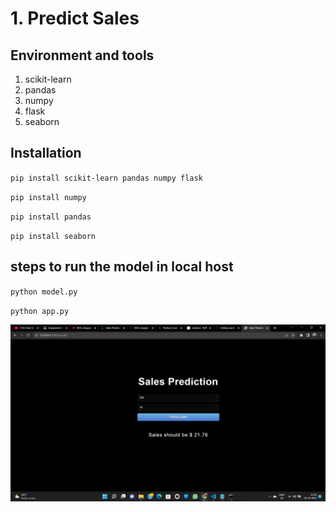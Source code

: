 
# 1. Predict Sales

## Environment and tools
1. scikit-learn
2. pandas
3. numpy
4. flask
5. seaborn

## Installation 

`pip install scikit-learn pandas numpy flask`

`pip install numpy`

`pip install pandas`

`pip install seaborn`

## steps to run the model in local host

`python model.py`

`python app.py`

![Logo](Demo_sales_prediction_BDA.png)
